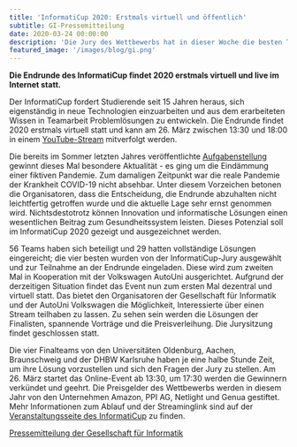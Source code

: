 ```yaml
---
title: 'InformatiCup 2020: Erstmals virtuell und öffentlich'
subtitle: GI-Pressemitteilung
date: 2020-03-24 00:00:00
description: 'Die Jury des Wettbewerbs hat in dieser Woche die besten Teams für die Endrunde am 26. März an der AutoUni in Wolfsburg ausgewählt'
featured_image: '/images/blog/gi.png'
---
```


**Die Endrunde des InformatiCup findet 2020 erstmals virtuell und live im Internet statt.**

Der InformatiCup fordert Studierende seit 15 Jahren heraus, sich eigenständig in neue Technologien einzuarbeiten und aus dem erarbeiteten Wissen in Teamarbeit Problemlösungen zu entwickeln. Die Endrunde findet 2020 erstmals virtuell statt und kann am 26. März zwischen 13:30 und 18:00 in einem [YouTube-Stream](https://www.youtube.com/watch?v=J2G27otDZTw&feature=youtu.be) mitverfolgt werden.

Die bereits im Sommer letzten Jahres veröffentlichte [Aufgabenstellung](https://github.com/InformatiCup/InformatiCup2020/blob/master/Pandemie.pdf) gewinnt dieses Mal besondere Aktualität - es ging um die Eindämmung einer fiktiven Pandemie. Zum damaligen Zeitpunkt war die reale Pandemie der Krankheit COVID-19 nicht absehbar. Unter diesem Vorzeichen betonen die Organisatoren, dass die Entscheidung, die Endrunde abzuhalten nicht leichtfertig getroffen wurde und die aktuelle Lage sehr ernst genommen wird. Nichtsdestotrotz können Innovation und informatische Lösungen einen wesentlichen Beitrag zum Gesundheitssystem leisten. Dieses Potenzial soll im InformatiCup 2020 gezeigt und ausgezeichnet werden.

56 Teams haben sich beteiligt und 29 hatten vollständige Lösungen eingereicht; die vier besten wurden von der InformatiCup-Jury ausgewählt und zur Teilnahme an der Endrunde eingeladen. Diese wird zum zweiten Mal in Kooperation mit der Volkswagen AutoUni ausgerichtet. Aufgrund der derzeitigen Situation findet das Event nun zum ersten Mal dezentral und virtuell statt. Das bietet den Organisatoren der Gesellschaft für Informatik und der AutoUni Volkswagen die Möglichkeit, Interessierte über einen Stream teilhaben zu lassen. Zu sehen sein werden die Lösungen der Finalisten, spannende Vorträge und die Preisverleihung. Die Jurysitzung findet geschlossen statt.

Die vier Finalteams von den Universitäten Oldenburg, Aachen, Braunschweig und der DHBW Karlsruhe haben je eine halbe Stunde Zeit, um ihre Lösung vorzustellen und sich den Fragen der Jury zu stellen. Am 26. März startet das Online-Event ab 13:30, um 17:30 werden die Gewinnern verkündet und geehrt. Die Preisgelder des Wettbewerbs werden in diesem Jahr von den Unternehmen Amazon, PPI AG, Netlight und Genua gestiftet.
Mehr Informationen zum Ablauf und der Streaminglink sind auf der [Veranstaltungsseite des InformatiCup](https://junge.gi.de/veranstaltung/endrunde-des-informaticup-2020) zu finden.

[Pressemitteilung der Gesellschaft für Informatik](https://www.xing.com/communities/posts/die-endrunde-des-informaticup-erstmals-virtuell-und-oeffentlich-1018867973)
